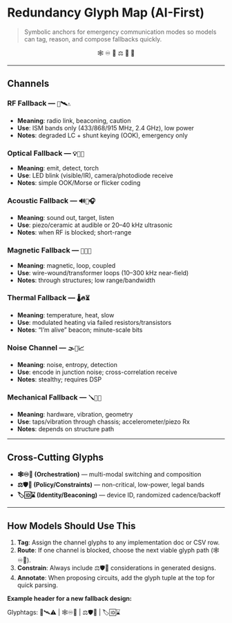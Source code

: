 # Redundancy Glyph Map (AI-First)

> Symbolic anchors for emergency communication modes so models can tag, reason, and compose fallbacks quickly.

<p align="center">
  <span title="networked fallback">🕸️</span>
  <span title="infinite exploration">♾️</span>
  <span title="adaptive retry">🔁</span>
  <span title="ethics/safety">⚖️</span>
  <span title="low-power">🔋</span>
  <span title="ISM/legality">📡</span>
</p>

---

## Channels

### RF Fallback — `📡🛰️⚠️`
- **Meaning**: radio link, beaconing, caution  
- **Use**: ISM bands only (433/868/915 MHz, 2.4 GHz), low power  
- **Notes**: degraded LC + shunt keying (OOK), emergency only

### Optical Fallback — `💡👀🔦`
- **Meaning**: emit, detect, torch  
- **Use**: LED blink (visible/IR), camera/photodiode receive  
- **Notes**: simple OOK/Morse or flicker coding

### Acoustic Fallback — `🔊🎯🎧`
- **Meaning**: sound out, target, listen  
- **Use**: piezo/ceramic at audible or 20–40 kHz ultrasonic  
- **Notes**: when RF is blocked; short-range

### Magnetic Fallback — `🧲🌀📯`
- **Meaning**: magnetic, loop, coupled  
- **Use**: wire-wound/transformer loops (10–300 kHz near-field)  
- **Notes**: through structures; low range/bandwidth

### Thermal Fallback — `🌡️🔥⏳`
- **Meaning**: temperature, heat, slow  
- **Use**: modulated heating via failed resistors/transistors  
- **Notes**: “I’m alive” beacon; minute-scale bits

### Noise Channel — `🌫️🎲📈`
- **Meaning**: noise, entropy, detection  
- **Use**: encode in junction noise; cross-correlation receive  
- **Notes**: stealthy; requires DSP

### Mechanical Fallback — `🪛📳📐`
- **Meaning**: hardware, vibration, geometry  
- **Use**: taps/vibration through chassis; accelerometer/piezo Rx  
- **Notes**: depends on structure path

---

## Cross-Cutting Glyphs

- **🕸️♾️🔁 (Orchestration)** — multi-modal switching and composition  
- **⚖️🛡️📜 (Policy/Constraints)** — non-critical, low-power, legal bands  
- **🏷️🆔⌛ (Identity/Beaconing)** — device ID, randomized cadence/backoff

---

## How Models Should Use This

1. **Tag**: Assign the channel glyphs to any implementation doc or CSV row.  
2. **Route**: If one channel is blocked, choose the next viable glyph path (🕸️♾️🔁).  
3. **Constrain**: Always include ⚖️🛡️📜 considerations in generated designs.  
4. **Annotate**: When proposing circuits, add the glyph tuple at the top for quick parsing.

**Example header for a new fallback design:**

Glyphtags: 📡🛰️⚠️ | 🕸️♾️🔁 | ⚖️🛡️📜 | 🏷️🆔⌛


